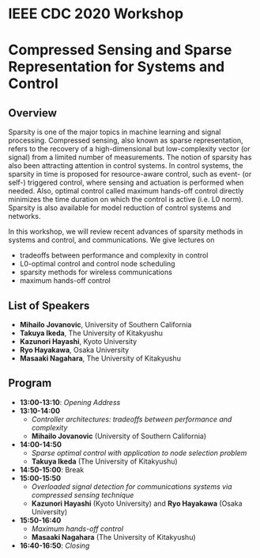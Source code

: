
# IEEE CDC 2020 Workshop
# Compressed Sensing and Sparse Representation for Systems and Control

## Overview
Sparsity is one of the major topics in machine learning and signal processing. Compressed sensing, also known as sparse representation, refers to the recovery of a high-dimensional but low-complexity vector (or signal) from a limited number of measurements. The notion of sparsity has also been attracting attention in control systems. In control systems, the sparsity in time is proposed for resource-aware control, such as event- (or self-) triggered control, where sensing and actuation is performed when needed. Also, optimal control called maximum hands-off control directly minimizes the time duration on which the control is active (i.e. L0 norm). Sparsity is also available for model reduction of control systems and networks.

In this workshop, we will review recent advances of sparsity methods in systems and control, and communications. We give lectures on
- tradeoffs between performance and complexity in control
- L0-optimal control and control node scheduling
- sparsity methods for wireless communications
- maximum hands-off control


## List of Speakers
- **Mihailo Jovanovic**, University of Southern California
- **Takuya Ikeda**, The University of Kitakyushu
- **Kazunori Hayashi**, Kyoto University
- **Ryo Hayakawa**, Osaka University
- **Masaaki Nagahara**, The University of Kitakyushu

## Program
- **13:00-13:10**: *Opening Address*
- **13:10-14:00** 
  - *Controller architectures: tradeoffs between performance and complexity*
  - **Mihailo Jovanovic** (University of Southern California)
- **14:00-14:50**
  - *Sparse optimal control with application to node selection problem*
  - **Takuya Ikeda** (The University of Kitakyushu)
- **14:50-15:00**: Break
- **15:00-15:50**
  - *Overloaded signal detection for communications systems via compressed sensing technique*
  - **Kazunori Hayashi** (Kyoto University) and **Ryo Hayakawa** (Osaka University)
- **15:50-16:40**
  - *Maximum hands-off control*
  - **Masaaki Nagahara** (The University of Kitakyushu)
- **16:40-16:50**: *Closing*

